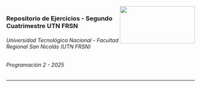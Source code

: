 <img align="right" width="200" height="100" src="https://github.com/user-attachments/assets/a0827ca6-20b7-4532-83b0-dd918cbcbc4d">

### Repositorio de Ejercicios - Segundo Cuatrimestre UTN FRSN
###### Universidad Tecnológica Nacional - Facultad Regional San Nicolás (UTN FRSN)
###### Programación 2 - 2025

---
